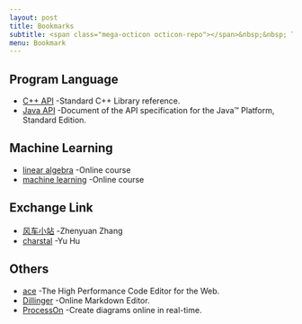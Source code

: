 ```yaml
---
layout: post
title: Bookmarks
subtitle: <span class="mega-octicon octicon-repo"></span>&nbsp;&nbsp; To mark useful libs - tools - books
menu: Bookmark
---
```


## Program Language
- [C++ API](http://www.cplusplus.com/reference/) -Standard C++ Library reference.  
- [Java API](https://snowwhisper.github.io/bookmark) -Document of the API specification for the Java™ Platform, Standard Edition.    
    

## Machine Learning
- [linear algebra](https://www.coursera.org/learn/linear-algebra-machine-learning) -Online course  
- [machine learning](https://www.coursera.org/learn/machine-learning) -Online course  

## Exchange Link  
- [风车小站](http://124.70.53.97/) -Zhenyuan Zhang  
- [charstal](https://www.charstal.com/) -Yu Hu  

## Others
- [ace](https://ace.c9.io/) -The High Performance Code Editor for the Web.  
- [Dillinger](https://dillinger.io/) -Online Markdown Editor.  
- [ProcessOn](https://www.processon.com/) -Create diagrams online in real-time.  